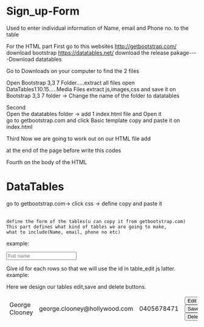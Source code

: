 # Sign_up-Form
Used to enter individual information of Name, email and Phone no. to the table

For the HTML part
First go to this websites
http://getbootstrap.com/   download bootstrap
https://datatables.net/    download the release pakage----Download datatables

Go to Downloads on your computer to find the 2 files

Open Bootstrap 3,3 7 Folder.....extract all files
open DataTables1.10.15.....Media Files extract js,images,css
and save it on Bootstrap 3,3 7 folder -> Change the name of the folder to datatables

Second	
Open the datatables folder -> add 1 index.html file  and Open it	
go to getbootstrap.com and click Basic template copy and paste it on index.html

Third
Now we are going to work out on our HTML file
add 
<script type="text/javascript" src="table_edit.js"></script>	
<link href="css/bootstrap.min.css" rel="stylesheet">
<link href="css/datatables.bootstrap.min.css" rel="stylesheet">

at the end of the page before </body> </html> write this codes

<script src="js/jquery.js"></script>
<script src="js/bootstrap.min.js"></script>
<script src="js/jquery.datatables.min.js"></script>
<script src="js/datatables.bootstrap.min.js"></script>

Fourth
on the body of the HTML 
	
<div class="container">
<h1>DataTables</h1>
</div>
	
go to getbootstrap.com-> click css -> define <table> copy and paste it	

<table id="data_table" class="table table-striped table-bordered table-hover">			
	<thead>											
	<tr>
													
	define the form of the tables(u can copy it from getbootstrap.com)
	This part defines what kind of tables we are going to make,
	what to include(Name, email, phone no etc)
	
example:<form class="form-inline">
	<div class="form-group">
	<label class="sr-only" for="FullName"></label>
	<input type="text" class="form-control" id="FullName" placeholder="Full name">
	</tr>
	
Give id for each rows so that we will use the id in table_edit js latter.
example: 
<tr id="row1">
<td id="name_row1">George Clooney</td>
<td id="email_row1">george.clooney@hollywood.com</td>
<td id="phone_row1">0405678471</td>

Here we design our tables edit,save and delete buttons.
<td>
<input type="button" id="edit_button1" value="Edit" class="edit" onclick="edit_row('1')">
<input type="button" id="save_button1" value="Save" class="save" onclick="save_row('1')">
<input type="button" value="Delete" class="delete" onclick="delete_row('1')">
</td></tr>

</thead>
</table>
</body>
</html>

